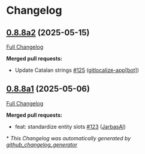 # Changelog

## [0.8.8a2](https://github.com/OpenVoiceOS/ovos-skill-wikipedia/tree/0.8.8a2) (2025-05-15)

[Full Changelog](https://github.com/OpenVoiceOS/ovos-skill-wikipedia/compare/0.8.8a1...0.8.8a2)

**Merged pull requests:**

- Update Catalan strings [\#125](https://github.com/OpenVoiceOS/ovos-skill-wikipedia/pull/125) ([gitlocalize-app[bot]](https://github.com/apps/gitlocalize-app))

## [0.8.8a1](https://github.com/OpenVoiceOS/ovos-skill-wikipedia/tree/0.8.8a1) (2025-05-06)

[Full Changelog](https://github.com/OpenVoiceOS/ovos-skill-wikipedia/compare/0.8.6...0.8.8a1)

**Merged pull requests:**

- feat: standardize entity slots [\#123](https://github.com/OpenVoiceOS/ovos-skill-wikipedia/pull/123) ([JarbasAl](https://github.com/JarbasAl))



\* *This Changelog was automatically generated by [github_changelog_generator](https://github.com/github-changelog-generator/github-changelog-generator)*

